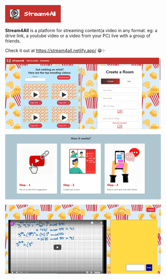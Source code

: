 ![Image](logo.jpg)

**Stream4All** is a platform for streaming content(a video in any format. eg: a drive link, a youtube video or a video from your PC) live with a group of friends.

Check it out at https://stream4all.netlify.app/ 😁✨

![Image](landing.png)

![Image](script.PNG)

![Image](theatre.PNG)

